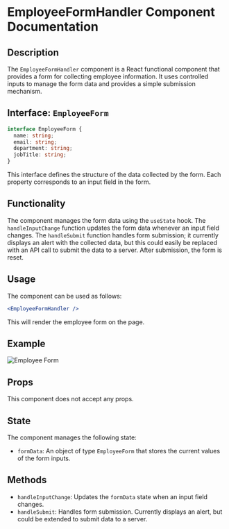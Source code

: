 # EmployeeFormHandler Component Documentation

## Description

The `EmployeeFormHandler` component is a React functional component that provides a form for collecting employee information.  It uses controlled inputs to manage the form data and provides a simple submission mechanism.

## Interface: `EmployeeForm`

```typescript
interface EmployeeForm {
  name: string;
  email: string;
  department: string;
  jobTitle: string;
}
```

This interface defines the structure of the data collected by the form.  Each property corresponds to an input field in the form.

## Functionality

The component manages the form data using the `useState` hook.  The `handleInputChange` function updates the form data whenever an input field changes.  The `handleSubmit` function handles form submission; it currently displays an alert with the collected data, but this could easily be replaced with an API call to submit the data to a server.  After submission, the form is reset.

## Usage

The component can be used as follows:

```jsx
<EmployeeFormHandler />
```

This will render the employee form on the page.

## Example

![Employee Form](../assets/employee_multiple_input_fields.PNG)


## Props

This component does not accept any props.

## State

The component manages the following state:

- `formData`: An object of type `EmployeeForm` that stores the current values of the form inputs.

## Methods

- `handleInputChange`: Updates the `formData` state when an input field changes.
- `handleSubmit`: Handles form submission.  Currently displays an alert, but could be extended to submit data to a server.
